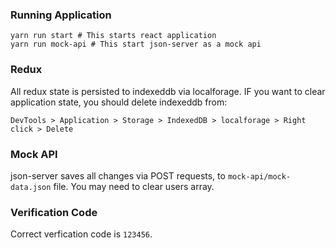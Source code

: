 ### Running Application
```shell
yarn run start # This starts react application
yarn run mock-api # This start json-server as a mock api
```

### Redux
All redux state is persisted to indexeddb via localforage. IF you want to clear application state, you should delete indexeddb from:
```
DevTools > Application > Storage > IndexedDB > localforage > Right click > Delete
```

### Mock API

json-server saves all changes via POST requests, to `mock-api/mock-data.json` file. You may need to clear users array.

### Verification Code
Correct verfication code is `123456`.
